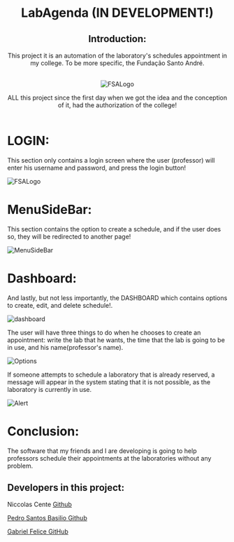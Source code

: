 <header>
  <h1>LabAgenda (IN DEVELOPMENT!)</h1>
  <h2>Introduction:</h2>
  <p1>This project it is an automation of the laboratory's schedules appointment in my college. To be more specific, the Fundação Santo André.</p>
  
  <br>
  <img alt="FSALogo"  src="https://github.com/NiccolasCente/LabAgenda/assets/100246795/064f1ca6-dbe6-4e2d-a007-657ffb1acd35"
  <br>

  <p2>ALL this project since the first day when we got the idea and the conception of it, had the authorization of the college!</p2>
</header>

<main>
  <h1>LOGIN:</h1>
  <p>This section only contains a login screen where the user (professor) will enter his username and password, and press the login button!</p>
  <img alt="FSALogo" src="![image](https://github.com/user-attachments/assets/5805a529-807a-4824-a2b1-0596f59e7f26)"
  <br>
  <h1>MenuSideBar:</h1>
  <p>This section contains the option to create a schedule, and if the user does so, they will be redirected to another page!</p>
  <img alt="MenuSideBar" src="https://github.com/NiccolasCente/LabAgenda/assets/100246795/4ef9f90f-7c12-43f3-8097-befaafa91240"
  <br>
  <h1>Dashboard:</h1>
  <p>And lastly, but not less importantly, the DASHBOARD which contains options to create, edit, and delete schedule!.</p>
  <img alt="dashboard" src="https://github.com/NiccolasCente/LabAgenda/assets/100246795/12cfbc2b-3542-4d6a-8280-c46e4bb567fd"
  <br>
  <p>The user will have three things to do when he chooses to create an appointment: write the lab that he wants, the time that the lab is going to be in use, and his name(professor's name). </p>
  <img alt="Options" src="https://github.com/NiccolasCente/LabAgenda/assets/100246795/934693c4-cc89-4fd4-b11a-3d63ba0c3b4d"
  <br>
  <p>If someone attempts to schedule a laboratory that is already reserved, a message will appear in the system stating that it is not possible, as the laboratory is currently in use.</p>
  <img alt="Alert" src="https://github.com/NiccolasCente/LabAgenda/assets/100246795/c111825e-1d09-4e3b-adaf-5c914d52ae30"
</main>

<footer>
  <h1>Conclusion:</h1>
  <p>The software that my friends and I are developing is going to help professors schedule their appointments at the laboratories without any problem.</p>
  <h2>Developers in this project:</h2>
  <p>Niccolas Cente <a href="https://github.com/NiccolasCente" target="_blank">Github </p>
  <p>Pedro Santos Basilio <a href="https://github.com/pedrosbdv" target="_blank">Github</p>
  <p>Gabriel Felice <a href ="https://github.com/Galeofe" target="_blank">GitHub</p>
</footer>



 



